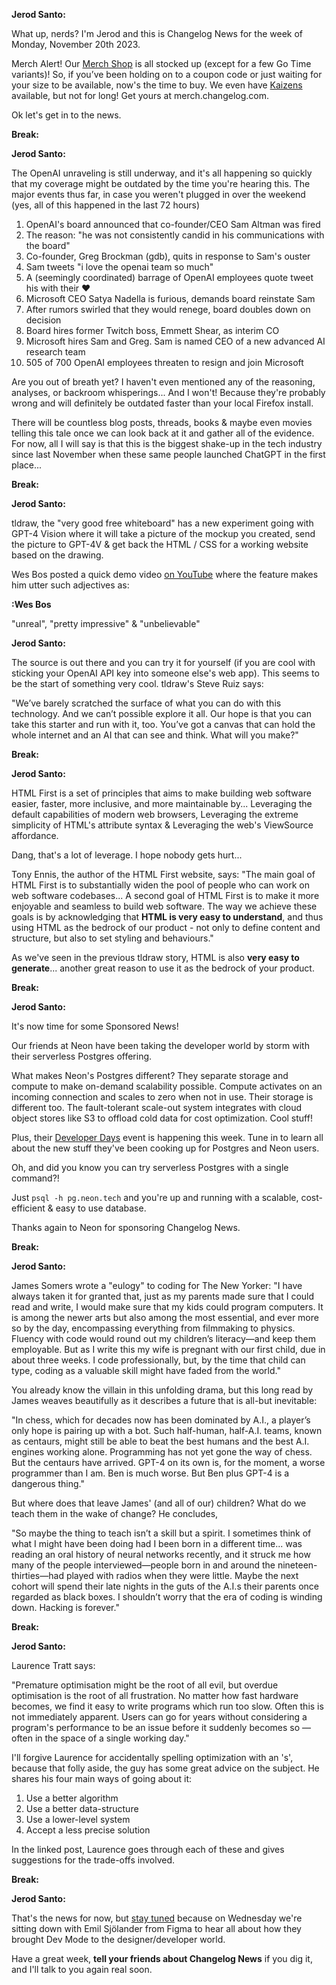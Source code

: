**Jerod Santo:**

What up, nerds? I'm Jerod and this is Changelog News for the week of Monday, November 20th 2023.

Merch Alert! Our [Merch Shop](https://merch.changelog.com/) is all stocked up (except for a few Go Time variants)! So, if you’ve been holding on to a coupon code or just waiting for your size to be available, now's the time to buy. We even have [Kaizens](https://merch.changelog.com/products/kaizen) available, but not for long! Get yours at merch.changelog.com.

Ok let's get in to the news.

**Break:**

**Jerod Santo:**

The OpenAI unraveling is still underway, and it's all happening so quickly that my coverage might be outdated by the time you're hearing this. The major events thus far, in case you weren't plugged in over the weekend (yes, all of this happened in the last 72 hours)

1. OpenAI's board announced that co-founder/CEO Sam Altman was fired
2. The reason: "he was not consistently candid in his communications with the board"
3. Co-founder, Greg Brockman (gdb), quits in response to Sam's ouster
4. Sam tweets "i love the openai team so much"
5. A (seemingly coordinated) barrage of OpenAI employees quote tweet his with their ❤️
6. Microsoft CEO Satya Nadella is furious, demands board reinstate Sam
7. After rumors swirled that they would renege, board doubles down on decision
8. Board hires former Twitch boss, Emmett Shear, as interim CO
9. Microsoft hires Sam and Greg. Sam is named CEO of a new advanced AI research team
10. 505 of 700 OpenAI employees threaten to resign and join Microsoft

Are you out of breath yet? I haven't even mentioned any of the reasoning, analyses, or backroom whisperings... And I won't! Because they're probably wrong and will definitely be outdated faster than your local Firefox install.

There will be countless blog posts, threads, books & maybe even movies telling this tale once we can look back at it and gather all of the evidence. For now, all I will say is that this is the biggest shake-up in the tech industry since last November when these same people launched ChatGPT in the first place...

**Break:**

**Jerod Santo:**

tldraw, the "very good free whiteboard" has a new experiment going with GPT-4 Vision where it will take a picture of the mockup you created, send the picture to GPT-4V & get back the HTML / CSS for a working website based on the drawing.

Wes Bos posted a quick demo video [on YouTube](https://www.youtube.com/watch?v=bnEf-4Kdwkg) where the feature makes him utter such adjectives as:

**:Wes Bos**

"unreal", "pretty impressive" & "unbelievable"

**Jerod Santo:**

The source is out there and you can try it for yourself (if you are cool with sticking your OpenAI API key into someone else's web app). This seems to be the start of something very cool. tldraw's Steve Ruiz says:

"We’ve barely scratched the surface of what you can do with this technology. And we can’t possible explore it all. Our hope is that you can take this starter and run with it, too.  You’ve got a canvas that can hold the whole internet and an AI that can see and think. What will you make?"

**Break:**

**Jerod Santo:**

HTML First is a set of principles that aims to make building web software easier, faster, more inclusive, and more maintainable by... Leveraging the default capabilities of modern web browsers, Leveraging the extreme simplicity of HTML's attribute syntax & Leveraging the web's ViewSource affordance.

Dang, that's a lot of leverage. I hope nobody gets hurt...

Tony Ennis, the author of the HTML First website, says: "The main goal of HTML First is to substantially widen the pool of people who can work on web software codebases... A second goal of HTML First is to make it more enjoyable and seamless to build web software. The way we achieve these goals is by acknowledging that **HTML is very easy to understand**, and thus using HTML as the bedrock of our product - not only to define content and structure, but also to set styling and behaviours."

As we've seen in the previous tldraw story, HTML is also **very easy to generate**... another great reason to use it as the bedrock of your product.

**Break:**

**Jerod Santo:**

It's now time for some Sponsored News!

Our friends at Neon have been taking the developer world by storm with their serverless Postgres offering.

What makes Neon's Postgres different? They separate storage and compute to make on-demand scalability possible. Compute activates on an incoming connection and scales to zero when not in use. Their storage is different too. The fault-tolerant scale-out system integrates with cloud object stores like S3 to offload cold data for cost optimization. Cool stuff!

Plus, their [Developer Days](https://devdays.neon.tech/stage?utm_source=changelog&utm_medium=newsletter&utm_campaign=changelog-news) event is happening this week. Tune in to learn all about the new stuff they've been cooking up for Postgres and Neon users.

Oh, and did you know you can try serverless Postgres with a single command?!

Just `psql -h pg.neon.tech` and you're up and running with a scalable, cost-efficient & easy to use database.

Thanks again to Neon for sponsoring Changelog News.

**Break:**

**Jerod Santo:**

James Somers wrote a "eulogy" to coding for The New Yorker: "I have always taken it for granted that, just as my parents made sure that I could read and write, I would make sure that my kids could program computers. It is among the newer arts but also among the most essential, and ever more so by the day, encompassing everything from filmmaking to physics. Fluency with code would round out my children’s literacy—and keep them employable. But as I write this my wife is pregnant with our first child, due in about three weeks. I code professionally, but, by the time that child can type, coding as a valuable skill might have faded from the world."

You already know the villain in this unfolding drama, but this long read by James weaves beautifully as it describes a future that is all-but inevitable:

"In chess, which for decades now has been dominated by A.I., a player’s only hope is pairing up with a bot. Such half-human, half-A.I. teams, known as centaurs, might still be able to beat the best humans and the best A.I. engines working alone. Programming has not yet gone the way of chess. But the centaurs have arrived. GPT-4 on its own is, for the moment, a worse programmer than I am. Ben is much worse. But Ben plus GPT-4 is a dangerous thing."

But where does that leave James' (and all of our) children? What do we teach them in the wake of change? He concludes,

"So maybe the thing to teach isn’t a skill but a spirit. I sometimes think of what I might have been doing had I been born in a different time...  was reading an oral history of neural networks recently, and it struck me how many of the people interviewed—people born in and around the nineteen-thirties—had played with radios when they were little. Maybe the next cohort will spend their late nights in the guts of the A.I.s their parents once regarded as black boxes. I shouldn’t worry that the era of coding is winding down. Hacking is forever."

**Break:**

**Jerod Santo:**

Laurence Tratt says:

"Premature optimisation might be the root of all evil, but overdue optimisation is the root of all frustration. No matter how fast hardware becomes, we find it easy to write programs which run too slow. Often this is not immediately apparent. Users can go for years without considering a program's performance to be an issue before it suddenly becomes so — often in the space of a single working day."

I'll forgive Laurence for accidentally spelling optimization with an 's', because that folly aside, the guy has some great advice on the subject. He shares his four main ways of going about it:

1. Use a better algorithm
2. Use a better data-structure
3. Use a lower-level system
4. Accept a less precise solution

In the linked post, Laurence goes through each of these and gives suggestions for the trade-offs involved.

**Break:**

**Jerod Santo:**

That's the news for now, but [stay tuned](https://changelog.fm) because on Wednesday we're sitting down with Emil Sjölander from Figma to hear all about how they brought Dev Mode to the designer/developer world.

Have a great week, **tell your friends about Changelog News** if you dig it, and I'll talk to you again real soon.
